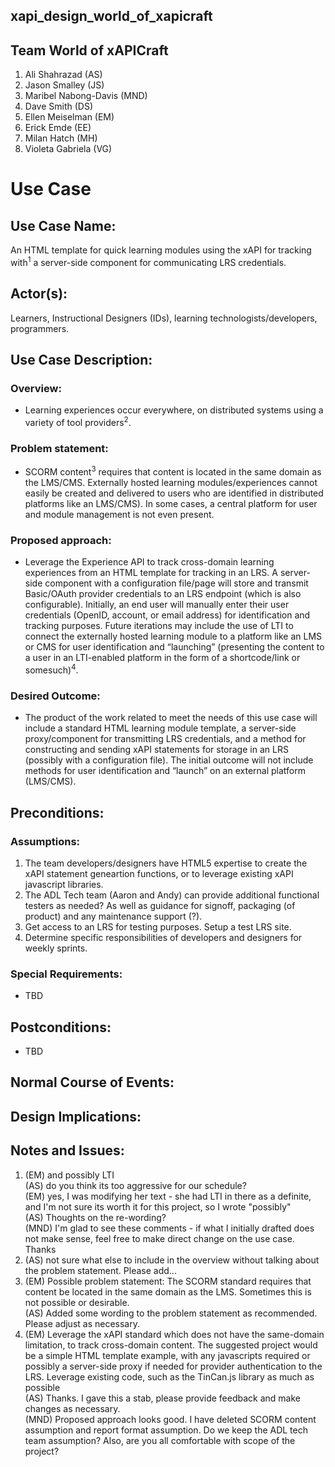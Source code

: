 xapi_design_world_of_xapicraft
----------

## Team World of xAPICraft ##

1. Ali	Shahrazad (AS)
2. Jason	Smalley (JS)
3. Maribel	Nabong-Davis (MND)
4. Dave	Smith (DS)
5. Ellen	Meiselman (EM)
6. Erick	Emde (EE)
7. Milan	Hatch (MH)
8. Violeta	Gabriela (VG)

# Use Case #
## Use Case Name: ##
An HTML template for quick learning modules using the xAPI for tracking with<sup>1</sup> a server-side component for communicating LRS credentials.

## Actor(s): ##
Learners, Instructional Designers (IDs), learning technologists/developers, programmers.
## Use Case Description: ##
### Overview: ###
- Learning experiences occur everywhere, on distributed systems using a variety of tool providers<sup>2</sup>.

### Problem statement: ###
- SCORM content<sup>3</sup> requires that content is located in the same domain as the LMS/CMS. Externally hosted learning modules/experiences cannot easily be created and delivered to users who are identified in distributed platforms like an LMS/CMS). In some cases, a central platform for user and module management is not even present. 

### Proposed approach: ###
- Leverage the Experience API to track cross-domain learning experiences from an HTML template for tracking in an LRS. A server-side component with a configuration file/page will store and transmit Basic/OAuth provider credentials to an LRS endpoint (which is also configurable). Initially, an end user will manually enter their user credentials (OpenID, account, or email address) for identification and tracking purposes. Future iterations may include the use of LTI to connect the externally hosted learning module to a platform like an LMS or CMS for user identification and “launching” (presenting the content to a user in an LTI-enabled platform in the form of a shortcode/link or somesuch)<sup>4</sup>.

### Desired Outcome: ###
- The product of the work related to meet the needs of this use case will include a standard HTML learning module template, a server-side proxy/component for transmitting LRS credentials, and a method for constructing and sending xAPI statements for storage in an LRS (possibly with a configuration file). The initial outcome will not include methods for user identification and “launch” on an external platform (LMS/CMS).

## Preconditions: ##
### Assumptions: ###
1. The team developers/designers have HTML5 expertise to create the xAPI statement geneartion functions, or to leverage existing xAPI javascript libraries.
2. The ADL Tech team (Aaron and Andy) can provide additional functional testers as needed? As well as guidance for signoff, packaging (of product) and any maintenance support (?). 
3. Get access to an LRS for testing purposes. Setup a test LRS site.
4. Determine specific responsibilities of developers and designers for weekly sprints.

### Special Requirements: ###
- TBD

## Postconditions: ##
- TBD

## Normal Course of Events: ##

## Design Implications: ##

## Notes and Issues: ##

1. (EM) and possibly LTI<br>
   (AS) do you think its too aggressive for our schedule?<br>
   (EM) yes, I was modifying her text - she had LTI in there as a definite, and I'm not sure its worth it for this project, so I wrote "possibly"<br>
   (AS) Thoughts on the re-wording?<br>
   (MND) I'm glad to see these comments - if what I initially drafted does not make sense, feel free to make direct change on the use case. Thanks
2. (AS) not sure what else to include in the overview without talking about the problem statement. Please add...<br>
3. (EM) Possible problem statement: The SCORM standard requires that content be located in the same domain as the LMS. Sometimes this is not possible or desirable.<br>
   (AS) Added some wording to the problem statement as recommended. Please adjust as necessary.
4. (EM) Leverage the xAPI standard which does not have the same-domain limitation, to track cross-domain content. The suggested project would be a simple HTML template example, with any javascripts required or possibly a server-side proxy if needed for provider authentication to the LRS. Leverage existing code, such as the TinCan.js library as much as possible<br>
    (AS) Thanks. I gave this a stab, please provide feedback and make changes as necessary.<br>
    (MND) Proposed approach looks good. I have deleted SCORM content assumption and report format assumption. Do we keep the ADL tech team assumption? Also, are you all comfortable with scope of the project?


   